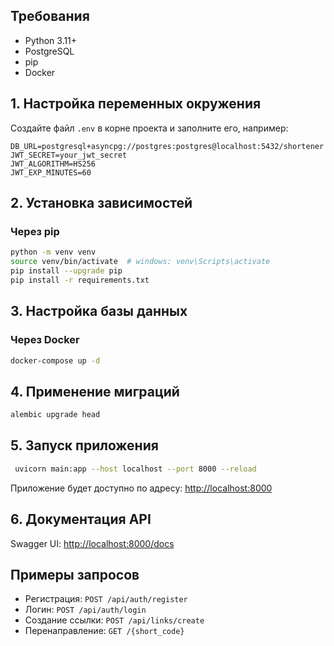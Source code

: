 ## Требования

- Python 3.11+
- PostgreSQL
- pip 
- Docker 




## 1. Настройка переменных окружения

Создайте файл `.env` в корне проекта и заполните его, например:

```
DB_URL=postgresql+asyncpg://postgres:postgres@localhost:5432/shortener
JWT_SECRET=your_jwt_secret
JWT_ALGORITHM=HS256
JWT_EXP_MINUTES=60
```

## 2. Установка зависимостей

### Через pip

```bash
python -m venv venv
source venv/bin/activate  # windows: venv\Scripts\activate
pip install --upgrade pip
pip install -r requirements.txt
```

## 3. Настройка базы данных

### Через Docker 

```bash
docker-compose up -d
```

## 4. Применение миграций

```bash
alembic upgrade head
```

## 5. Запуск приложения

```bash
 uvicorn main:app --host localhost --port 8000 --reload 
```

Приложение будет доступно по адресу: [http://localhost:8000](http://localhost:8000)

## 6. Документация API

Swagger UI: [http://localhost:8000/docs](http://localhost:8000/docs)

## Примеры запросов

- Регистрация: `POST /api/auth/register`
- Логин: `POST /api/auth/login`
- Создание ссылки: `POST /api/links/create`
- Перенаправление: `GET /{short_code}`
